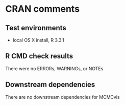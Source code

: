CRAN comments
====

## Test environments
* local OS X install, R 3.3.1


## R CMD check results
There were no ERRORs, WARNINGs, or NOTEs


## Downstream dependencies
There are no downstream dependencies for MCMCvis
